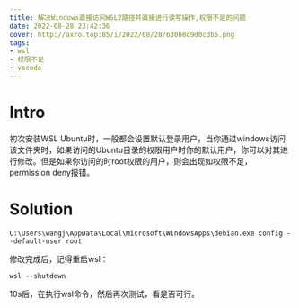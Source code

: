 ```yaml
---
title: 解决Windows直接访问WSL2路径并直接进行读写操作,权限不足的问题
date: 2022-08-28 23:42:36
cover: http://axro.top:85/i/2022/08/28/630b8d9d0cdb5.png
tags:
- wsl
- 权限不足
- vscode
---
```

# Intro
初次安装WSL Ubuntu时，一般都会设置默认登录用户，当你通过windows访问该文件夹时，如果访问的Ubuntu目录的权限用户时你的默认用户，你可以对其进行修改。但是如果你访问的时root权限的用户，则会出现如权限不足，permission deny报错。
# Solution
```
C:\Users\wangj\AppData\Local\Microsoft\WindowsApps\debian.exe config --default-user root
```
修改完成后，记得重启wsl：
```
wsl --shutdown
```

10s后，在执行wsl命令，然后再次测试，看是否可行。
